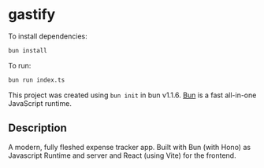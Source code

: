 # gastify

To install dependencies:

```bash
bun install
```

To run:

```bash
bun run index.ts
```

This project was created using `bun init` in bun v1.1.6. [Bun](https://bun.sh) is a fast all-in-one JavaScript runtime.

## Description
A modern, fully fleshed expense tracker app. Built with Bun (with Hono) as Javascript Runtime and server and React (using Vite) for the frontend. 

